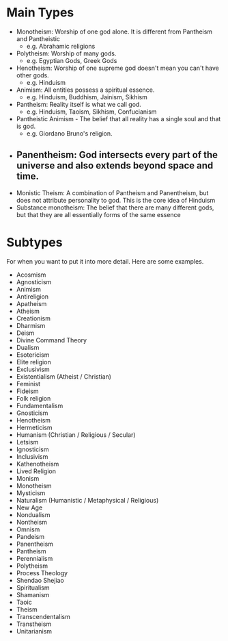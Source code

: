 # Main Types
- Monotheism: Worship of one god alone. It is different from Pantheism and Pantheistic
	- e.g. Abrahamic religions
- Polytheism: Worship of many gods.
	- e.g. Egyptian Gods, Greek Gods
- Henotheism: Worship of one supreme god doesn't mean you can't have other gods.
	- e.g. Hinduism
- Animism: All entities possess a spiritual essence.
	- e.g. Hinduism, Buddhism, Jainism, Sikhism
- Pantheism: Reality itself is what we call god.
	- e.g. Hinduism, Taoism, Sikhism, Confucianism
- Pantheistic Animism - The belief that all reality has a single soul and that is god.
	- e.g. Giordano Bruno's religion.
- Panentheism: God intersects every part of the universe and also extends beyond space and time.
	- 
- Monistic Theism: A combination of Pantheism and Panentheism, but does not attribute personality to god. This is the core idea of Hinduism
- Substance monotheism: The belief that there are many different gods, but that they are all essentially forms of the same essence
# Subtypes
For when you want to put it into more detail. Here are some examples.

- Acosmism
- Agnosticism
- Animism
- Antireligion
- Apatheism
- Atheism
- Creationism
- Dharmism
- Deism
- Divine Command Theory
- Dualism
- Esotericism
- Elite religion
- Exclusivism
- Existentialism (Atheist / Christian)
- Feminist
- Fideism
- Folk religion
- Fundamentalism 
- Gnosticism 
- Henotheism 
- Hermeticism 
- Humanism (Christian / Religious / Secular)
- Letsism 
- Ignosticism 
- Inclusivism 
- Kathenotheism 
- Lived Religion 
- Monism 
- Monotheism 
- Mysticism 
- Naturalism (Humanistic / Metaphysical / Religious)
- New Age
- Nondualism 
- Nontheism 
- Omnism 
- Pandeism 
- Panentheism 
- Pantheism 
- Perennialism 
- Polytheism 
- Process Theology 
- Shendao Shejiao 
- Spiritualism 
- Shamanism 
- Taoic 
- Theism 
- Transcendentalism 
- Transtheism 
- Unitarianism